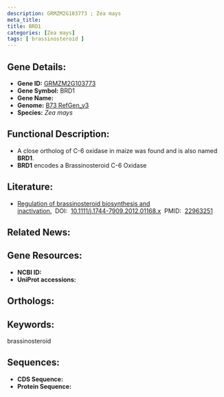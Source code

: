 ```yaml
---
description: GRMZM2G103773 ; Zea mays
meta_title:
title: BRD1
categories: [Zea mays]
tags: [ brassinosteroid ]
---
```


## Gene Details:
- **Gene ID:**	[GRMZM2G103773]()
- **Gene Symbol:** BRD1
- **Gene Name:** 
- **Genome:** [B73 RefGen_v3]()
- **Species:** *Zea mays*

## Functional Description:
   - A close ortholog of C-6 oxidase in maize was found and is also named **BRD1**.
   - **BRD1** encodes a Brassinosteroid C-6 Oxidase

## Literature:
   - [Regulation of brassinosteroid biosynthesis and inactivation.]( https://onlinelibrary.wiley.com/doi/full/10.1111/j.1744-7909.2012.01168.x#b64)&nbsp;&nbsp;DOI:&nbsp;&nbsp;[10.1111/j.1744-7909.2012.01168.x](https://onlinelibrary.wiley.com/doi/full/10.1111/j.1744-7909.2012.01168.x#b64)&nbsp;&nbsp;PMID:&nbsp;&nbsp;[22963251](https://pubmed.ncbi.nlm.nih.gov/22963251/)

## Related News:

## Gene Resources:
- **NCBI ID:** [](https://www.ncbi.nlm.nih.gov/gene/?term=)
- **UniProt accessions:** [](https://www.uniprot.org/uniprotkb//entry)

## Orthologs:

## Keywords:
brassinosteroid

## Sequences:
- **CDS Sequence:**
- **Protein Sequence:**
